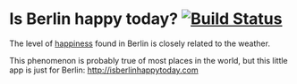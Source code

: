 # Is Berlin happy today? [![Build Status](https://travis-ci.org/jdennes/isberlinhappy.png?branch=master)](https://travis-ci.org/jdennes/isberlinhappy)

The level of [happiness](http://whenyouliveinberlin.tumblr.com/post/44138613156/when-its-sunny-for-more-than-5-minutes) found in Berlin is closely related to the weather.

This phenomenon is probably true of most places in the world, but this little app is just for Berlin: http://isberlinhappytoday.com
